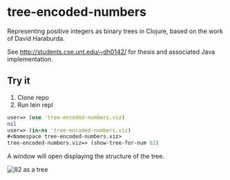 # tree-encoded-numbers

Representing positive integers as binary trees in Clojure, based on
the work of David Haraburda.

See http://students.cse.unt.edu/~dh0142/ for thesis and associated
Java implementation.

## Try it
1. Clone repo
2. Run lein repl

```clojure
user=> (use 'tree-encoded-numbers.viz)
nil
user=> (in-ns 'tree-encoded-numbers.viz)
#<Namespace tree-encoded-numbers.viz>
tree-encoded-numbers.viz=> (show-tree-for-num 82)
```
A window will open displaying the structure of the tree.

<img src="https://github.com/downloads/adamhoward/tree-encoded-numbers/tree-82.png" alt="82 as a tree" title="82 as a tree" />

